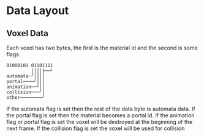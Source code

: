 # Data Layout

## Voxel Data

Each voxel has two bytes, the first is the material id and the second is some flags.

```
01000101 01101111
         ││││├──╯
automata─╯││││
portal────╯│││
animation──╯││
collision───╯│
other────────╯
```

If the automata flag is set then the rest of the data byte is automata data. If the portal flag is set then the material becomes a portal id. If the animation flag or portal flag is set the voxel will be destroyed at the beginning of the next frame. If the collision flag is set the voxel will be used for collision